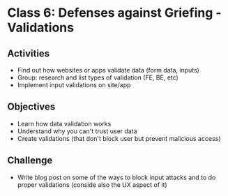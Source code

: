 
# Class 6: Defenses against Griefing - Validations

## Activities
  - Find out how websites or apps validate data (form data, inputs)
  - Group: research and list types of validation (FE, BE, etc)
  - Implement input validations on site/app

## Objectives
  - Learn how data validation works
  - Understand why you can't trust user data
  - Create validations (that don't block user but prevent malicious access)

## Challenge
  - Write blog post on some of the ways to block input attacks and to do proper validations (conside also the UX aspect of it)
